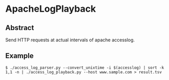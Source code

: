 ApacheLogPlayback
=================

Abstract
---------

Send HTTP requests at actual intervals of apache accesslog.

Example
---------------

```
$ ./access_log_parser.py --convert_unixtime -i $(accesslog) | sort -k 1,1 -n | ./access_log_playback.py --host www.sample.com > result.tsv
```

